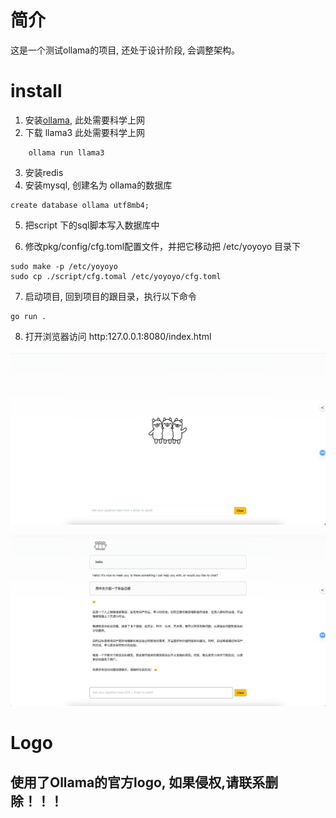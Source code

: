 # 简介
这是一个测试ollama的项目, 还处于设计阶段, 会调整架构。
# install
1. 安装[ollama](https://github.com/ollama/ollama), 此处需要科学上网
2. 下载 llama3 此处需要科学上网
```shell
    ollama run llama3
```
3. 安装redis
4. 安装mysql, 创建名为 ollama的数据库 
```shell
create database ollama utf8mb4;
```
5. 把script 下的sql脚本写入数据库中

6. 修改pkg/config/cfg.toml配置文件，并把它移动把 /etc/yoyoyo 目录下
```shell
sudo make -p /etc/yoyoyo
sudo cp ./script/cfg.tomal /etc/yoyoyo/cfg.toml
```
7. 启动项目, 回到项目的跟目录，执行以下命令
```shell
go run .
```
8. 打开浏览器访问 http:127.0.0.1:8080/index.html

![img.png](docs/image/img.png)

![img.png](docs/image/img2.png)


# Logo
## 使用了Ollama的官方logo, 如果侵权,请联系删除！！！